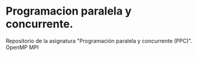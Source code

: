 # Programacion paralela y concurrente.
Repositorio de la asignatura "Programación paralela y concurrente (PPC)".
  OpenMP
  MPI
